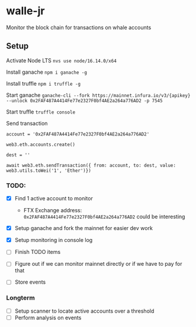 # walle-jr

Monitor the block chain for transactions on whale accounts

## Setup
Activate Node LTS `nvs use node/16.14.0/x64`

Install ganache `npm i ganache -g`

Install truffle `npm i truffle -g`

Start ganache `ganache-cli --fork https://mainnet.infura.io/v3/{apikey} --unlock 0x2FAF487A4414Fe77e2327F0bf4AE2a264a776AD2 -p 7545`

Start truffle `truffle console`

Send transaction
```
account = '0x2FAF487A4414Fe77e2327F0bf4AE2a264a776AD2'

web3.eth.accounts.create()

dest = ''

await web3.eth.sendTransaction({ from: account, to: dest, value: web3.utils.toWei('1', 'Ether')})

```

### TODO: 
- [x] Find 1 active account to monitor
  - FTX Exchange address: `0x2FAF487A4414Fe77e2327F0bf4AE2a264a776AD2` could be interesting
- [x] Setup ganache and fork the mainnet for easier dev work
- [x] Setup monitoring in console log
- [ ] Finish TODO items
- [ ] Figure out if we can monitor mainnet directly or if we have to pay for that
- [ ] Store events


### Longterm
- [ ] Setup scanner to locate active accounts over a threshold
- [ ] Perform analysis on events
